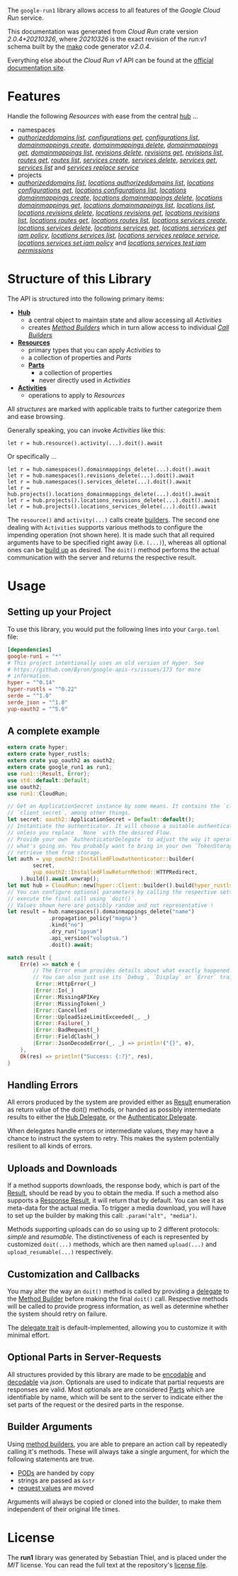 <!---
DO NOT EDIT !
This file was generated automatically from 'src/mako/api/README.md.mako'
DO NOT EDIT !
-->
The `google-run1` library allows access to all features of the *Google Cloud Run* service.

This documentation was generated from *Cloud Run* crate version *2.0.4+20210326*, where *20210326* is the exact revision of the *run:v1* schema built by the [mako](http://www.makotemplates.org/) code generator *v2.0.4*.

Everything else about the *Cloud Run* *v1* API can be found at the
[official documentation site](https://cloud.google.com/run/).
# Features

Handle the following *Resources* with ease from the central [hub](https://docs.rs/google-run1/2.0.4+20210326/google_run1/CloudRun) ... 

* namespaces
 * [*authorizeddomains list*](https://docs.rs/google-run1/2.0.4+20210326/google_run1/api::NamespaceAuthorizeddomainListCall), [*configurations get*](https://docs.rs/google-run1/2.0.4+20210326/google_run1/api::NamespaceConfigurationGetCall), [*configurations list*](https://docs.rs/google-run1/2.0.4+20210326/google_run1/api::NamespaceConfigurationListCall), [*domainmappings create*](https://docs.rs/google-run1/2.0.4+20210326/google_run1/api::NamespaceDomainmappingCreateCall), [*domainmappings delete*](https://docs.rs/google-run1/2.0.4+20210326/google_run1/api::NamespaceDomainmappingDeleteCall), [*domainmappings get*](https://docs.rs/google-run1/2.0.4+20210326/google_run1/api::NamespaceDomainmappingGetCall), [*domainmappings list*](https://docs.rs/google-run1/2.0.4+20210326/google_run1/api::NamespaceDomainmappingListCall), [*revisions delete*](https://docs.rs/google-run1/2.0.4+20210326/google_run1/api::NamespaceRevisionDeleteCall), [*revisions get*](https://docs.rs/google-run1/2.0.4+20210326/google_run1/api::NamespaceRevisionGetCall), [*revisions list*](https://docs.rs/google-run1/2.0.4+20210326/google_run1/api::NamespaceRevisionListCall), [*routes get*](https://docs.rs/google-run1/2.0.4+20210326/google_run1/api::NamespaceRouteGetCall), [*routes list*](https://docs.rs/google-run1/2.0.4+20210326/google_run1/api::NamespaceRouteListCall), [*services create*](https://docs.rs/google-run1/2.0.4+20210326/google_run1/api::NamespaceServiceCreateCall), [*services delete*](https://docs.rs/google-run1/2.0.4+20210326/google_run1/api::NamespaceServiceDeleteCall), [*services get*](https://docs.rs/google-run1/2.0.4+20210326/google_run1/api::NamespaceServiceGetCall), [*services list*](https://docs.rs/google-run1/2.0.4+20210326/google_run1/api::NamespaceServiceListCall) and [*services replace service*](https://docs.rs/google-run1/2.0.4+20210326/google_run1/api::NamespaceServiceReplaceServiceCall)
* projects
 * [*authorizeddomains list*](https://docs.rs/google-run1/2.0.4+20210326/google_run1/api::ProjectAuthorizeddomainListCall), [*locations authorizeddomains list*](https://docs.rs/google-run1/2.0.4+20210326/google_run1/api::ProjectLocationAuthorizeddomainListCall), [*locations configurations get*](https://docs.rs/google-run1/2.0.4+20210326/google_run1/api::ProjectLocationConfigurationGetCall), [*locations configurations list*](https://docs.rs/google-run1/2.0.4+20210326/google_run1/api::ProjectLocationConfigurationListCall), [*locations domainmappings create*](https://docs.rs/google-run1/2.0.4+20210326/google_run1/api::ProjectLocationDomainmappingCreateCall), [*locations domainmappings delete*](https://docs.rs/google-run1/2.0.4+20210326/google_run1/api::ProjectLocationDomainmappingDeleteCall), [*locations domainmappings get*](https://docs.rs/google-run1/2.0.4+20210326/google_run1/api::ProjectLocationDomainmappingGetCall), [*locations domainmappings list*](https://docs.rs/google-run1/2.0.4+20210326/google_run1/api::ProjectLocationDomainmappingListCall), [*locations list*](https://docs.rs/google-run1/2.0.4+20210326/google_run1/api::ProjectLocationListCall), [*locations revisions delete*](https://docs.rs/google-run1/2.0.4+20210326/google_run1/api::ProjectLocationRevisionDeleteCall), [*locations revisions get*](https://docs.rs/google-run1/2.0.4+20210326/google_run1/api::ProjectLocationRevisionGetCall), [*locations revisions list*](https://docs.rs/google-run1/2.0.4+20210326/google_run1/api::ProjectLocationRevisionListCall), [*locations routes get*](https://docs.rs/google-run1/2.0.4+20210326/google_run1/api::ProjectLocationRouteGetCall), [*locations routes list*](https://docs.rs/google-run1/2.0.4+20210326/google_run1/api::ProjectLocationRouteListCall), [*locations services create*](https://docs.rs/google-run1/2.0.4+20210326/google_run1/api::ProjectLocationServiceCreateCall), [*locations services delete*](https://docs.rs/google-run1/2.0.4+20210326/google_run1/api::ProjectLocationServiceDeleteCall), [*locations services get*](https://docs.rs/google-run1/2.0.4+20210326/google_run1/api::ProjectLocationServiceGetCall), [*locations services get iam policy*](https://docs.rs/google-run1/2.0.4+20210326/google_run1/api::ProjectLocationServiceGetIamPolicyCall), [*locations services list*](https://docs.rs/google-run1/2.0.4+20210326/google_run1/api::ProjectLocationServiceListCall), [*locations services replace service*](https://docs.rs/google-run1/2.0.4+20210326/google_run1/api::ProjectLocationServiceReplaceServiceCall), [*locations services set iam policy*](https://docs.rs/google-run1/2.0.4+20210326/google_run1/api::ProjectLocationServiceSetIamPolicyCall) and [*locations services test iam permissions*](https://docs.rs/google-run1/2.0.4+20210326/google_run1/api::ProjectLocationServiceTestIamPermissionCall)




# Structure of this Library

The API is structured into the following primary items:

* **[Hub](https://docs.rs/google-run1/2.0.4+20210326/google_run1/CloudRun)**
    * a central object to maintain state and allow accessing all *Activities*
    * creates [*Method Builders*](https://docs.rs/google-run1/2.0.4+20210326/google_run1/client::MethodsBuilder) which in turn
      allow access to individual [*Call Builders*](https://docs.rs/google-run1/2.0.4+20210326/google_run1/client::CallBuilder)
* **[Resources](https://docs.rs/google-run1/2.0.4+20210326/google_run1/client::Resource)**
    * primary types that you can apply *Activities* to
    * a collection of properties and *Parts*
    * **[Parts](https://docs.rs/google-run1/2.0.4+20210326/google_run1/client::Part)**
        * a collection of properties
        * never directly used in *Activities*
* **[Activities](https://docs.rs/google-run1/2.0.4+20210326/google_run1/client::CallBuilder)**
    * operations to apply to *Resources*

All *structures* are marked with applicable traits to further categorize them and ease browsing.

Generally speaking, you can invoke *Activities* like this:

```Rust,ignore
let r = hub.resource().activity(...).doit().await
```

Or specifically ...

```ignore
let r = hub.namespaces().domainmappings_delete(...).doit().await
let r = hub.namespaces().revisions_delete(...).doit().await
let r = hub.namespaces().services_delete(...).doit().await
let r = hub.projects().locations_domainmappings_delete(...).doit().await
let r = hub.projects().locations_revisions_delete(...).doit().await
let r = hub.projects().locations_services_delete(...).doit().await
```

The `resource()` and `activity(...)` calls create [builders][builder-pattern]. The second one dealing with `Activities` 
supports various methods to configure the impending operation (not shown here). It is made such that all required arguments have to be 
specified right away (i.e. `(...)`), whereas all optional ones can be [build up][builder-pattern] as desired.
The `doit()` method performs the actual communication with the server and returns the respective result.

# Usage

## Setting up your Project

To use this library, you would put the following lines into your `Cargo.toml` file:

```toml
[dependencies]
google-run1 = "*"
# This project intentionally uses an old version of Hyper. See
# https://github.com/Byron/google-apis-rs/issues/173 for more
# information.
hyper = "^0.14"
hyper-rustls = "^0.22"
serde = "^1.0"
serde_json = "^1.0"
yup-oauth2 = "^5.0"
```

## A complete example

```Rust
extern crate hyper;
extern crate hyper_rustls;
extern crate yup_oauth2 as oauth2;
extern crate google_run1 as run1;
use run1::{Result, Error};
use std::default::Default;
use oauth2;
use run1::CloudRun;

// Get an ApplicationSecret instance by some means. It contains the `client_id` and 
// `client_secret`, among other things.
let secret: oauth2::ApplicationSecret = Default::default();
// Instantiate the authenticator. It will choose a suitable authentication flow for you, 
// unless you replace  `None` with the desired Flow.
// Provide your own `AuthenticatorDelegate` to adjust the way it operates and get feedback about 
// what's going on. You probably want to bring in your own `TokenStorage` to persist tokens and
// retrieve them from storage.
let auth = yup_oauth2::InstalledFlowAuthenticator::builder(
        secret,
        yup_oauth2::InstalledFlowReturnMethod::HTTPRedirect,
    ).build().await.unwrap();
let mut hub = CloudRun::new(hyper::Client::builder().build(hyper_rustls::HttpsConnector::with_native_roots()), auth);
// You can configure optional parameters by calling the respective setters at will, and
// execute the final call using `doit()`.
// Values shown here are possibly random and not representative !
let result = hub.namespaces().domainmappings_delete("name")
             .propagation_policy("magna")
             .kind("no")
             .dry_run("ipsum")
             .api_version("voluptua.")
             .doit().await;

match result {
    Err(e) => match e {
        // The Error enum provides details about what exactly happened.
        // You can also just use its `Debug`, `Display` or `Error` traits
         Error::HttpError(_)
        |Error::Io(_)
        |Error::MissingAPIKey
        |Error::MissingToken(_)
        |Error::Cancelled
        |Error::UploadSizeLimitExceeded(_, _)
        |Error::Failure(_)
        |Error::BadRequest(_)
        |Error::FieldClash(_)
        |Error::JsonDecodeError(_, _) => println!("{}", e),
    },
    Ok(res) => println!("Success: {:?}", res),
}

```
## Handling Errors

All errors produced by the system are provided either as [Result](https://docs.rs/google-run1/2.0.4+20210326/google_run1/client::Result) enumeration as return value of
the doit() methods, or handed as possibly intermediate results to either the 
[Hub Delegate](https://docs.rs/google-run1/2.0.4+20210326/google_run1/client::Delegate), or the [Authenticator Delegate](https://docs.rs/yup-oauth2/*/yup_oauth2/trait.AuthenticatorDelegate.html).

When delegates handle errors or intermediate values, they may have a chance to instruct the system to retry. This 
makes the system potentially resilient to all kinds of errors.

## Uploads and Downloads
If a method supports downloads, the response body, which is part of the [Result](https://docs.rs/google-run1/2.0.4+20210326/google_run1/client::Result), should be
read by you to obtain the media.
If such a method also supports a [Response Result](https://docs.rs/google-run1/2.0.4+20210326/google_run1/client::ResponseResult), it will return that by default.
You can see it as meta-data for the actual media. To trigger a media download, you will have to set up the builder by making
this call: `.param("alt", "media")`.

Methods supporting uploads can do so using up to 2 different protocols: 
*simple* and *resumable*. The distinctiveness of each is represented by customized 
`doit(...)` methods, which are then named `upload(...)` and `upload_resumable(...)` respectively.

## Customization and Callbacks

You may alter the way an `doit()` method is called by providing a [delegate](https://docs.rs/google-run1/2.0.4+20210326/google_run1/client::Delegate) to the 
[Method Builder](https://docs.rs/google-run1/2.0.4+20210326/google_run1/client::CallBuilder) before making the final `doit()` call. 
Respective methods will be called to provide progress information, as well as determine whether the system should 
retry on failure.

The [delegate trait](https://docs.rs/google-run1/2.0.4+20210326/google_run1/client::Delegate) is default-implemented, allowing you to customize it with minimal effort.

## Optional Parts in Server-Requests

All structures provided by this library are made to be [encodable](https://docs.rs/google-run1/2.0.4+20210326/google_run1/client::RequestValue) and 
[decodable](https://docs.rs/google-run1/2.0.4+20210326/google_run1/client::ResponseResult) via *json*. Optionals are used to indicate that partial requests are responses 
are valid.
Most optionals are are considered [Parts](https://docs.rs/google-run1/2.0.4+20210326/google_run1/client::Part) which are identifiable by name, which will be sent to 
the server to indicate either the set parts of the request or the desired parts in the response.

## Builder Arguments

Using [method builders](https://docs.rs/google-run1/2.0.4+20210326/google_run1/client::CallBuilder), you are able to prepare an action call by repeatedly calling it's methods.
These will always take a single argument, for which the following statements are true.

* [PODs][wiki-pod] are handed by copy
* strings are passed as `&str`
* [request values](https://docs.rs/google-run1/2.0.4+20210326/google_run1/client::RequestValue) are moved

Arguments will always be copied or cloned into the builder, to make them independent of their original life times.

[wiki-pod]: http://en.wikipedia.org/wiki/Plain_old_data_structure
[builder-pattern]: http://en.wikipedia.org/wiki/Builder_pattern
[google-go-api]: https://github.com/google/google-api-go-client

# License
The **run1** library was generated by Sebastian Thiel, and is placed 
under the *MIT* license.
You can read the full text at the repository's [license file][repo-license].

[repo-license]: https://github.com/Byron/google-apis-rsblob/main/LICENSE.md
